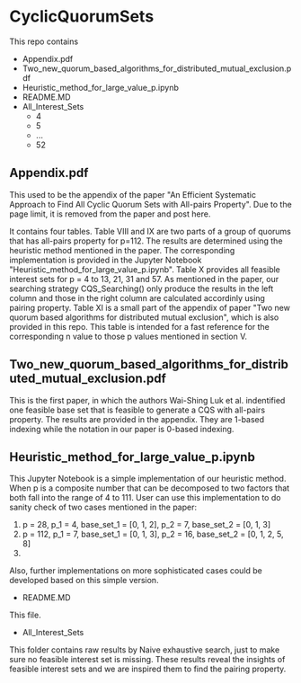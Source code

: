 # CyclicQuorumSets
This repo contains
 - Appendix.pdf
 - Two_new_quorum_based_algorithms_for_distributed_mutual_exclusion.pdf
 - Heuristic_method_for_large_value_p.ipynb
 - README.MD
 - All_Interest_Sets
   - 4
   - 5
   - ...
   - 52

## Appendix.pdf

This used to be the appendix of the paper "An Efficient Systematic Approach to Find All Cyclic Quorum Sets with All-pairs Property". Due to the page limit, it is removed from the paper and post here. 

It contains four tables. Table VIII and IX are two parts of a group of quorums that has all-pairs property for p=112. The results are determined using the heuristic method mentioned in the paper. The corresponding implementation is provided in the Jupyter Notebook "Heuristic_method_for_large_value_p.ipynb". 
Table X provides all feasible interest sets for p = 4 to 13, 21, 31 and 57. As mentioned in the paper, our searching strategy CQS_Searching() only produce the results in the left column and those in the right column are calculated accordinly using pairing property.
Table XI is a small part of the appendix of paper "Two new quorum based algorithms for distributed mutual exclusion", which is also provided in this repo. This table is intended for a fast reference for the corresponding n value to those p values mentioned in section V.

## Two_new_quorum_based_algorithms_for_distributed_mutual_exclusion.pdf

This is the first paper, in which the authors Wai-Shing Luk et al. indentified one feasible base set that is feasible to generate a CQS with all-pairs property. The results are provided in the appendix. They are 1-based indexing while the notation in our paper is 0-based indexing.

## Heuristic_method_for_large_value_p.ipynb

This Jupyter Notebook is a simple implementation of our heuristic method. When p is a composite number that can be decomposed to two factors that both fall into the range of 4 to 111. User can use this implementation to do sanity check of two cases mentioned in the paper: 
1) p = 28, p_1 = 4, base_set_1 = [0, 1, 2], p_2 = 7, base_set_2 = [0, 1, 3]
2) p = 112, p_1 = 7, base_set_1 = [0, 1, 3], p_2 = 16, base_set_2 = [0, 1, 2, 5, 8]
3) 
Also, further implementations on more sophisticated cases could be developed based on this simple version.

 - README.MD
 
 This file.

 - All_Interest_Sets
 
 This folder contains raw results by Naive exhaustive search, just to make sure no feasible interest set is missing. These results reveal the insights of feasible interest sets and we are inspired them to find the pairing property. 

